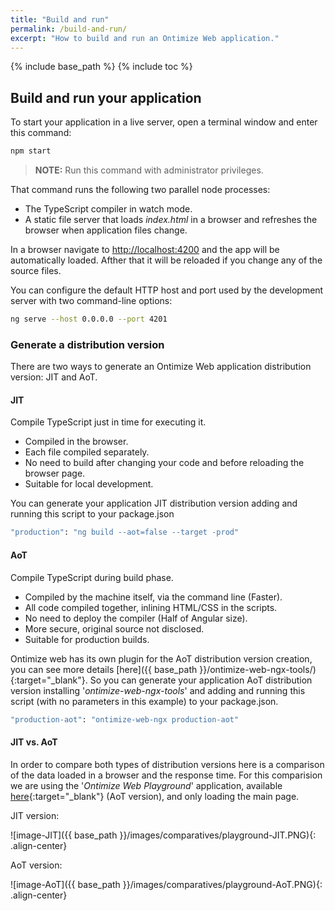 ```yaml
---
title: "Build and run"
permalink: /build-and-run/
excerpt: "How to build and run an Ontimize Web application."
---
```


{% include base_path %}
{% include toc %}

## Build and run your application

To start your application in a live server, open a terminal window and enter this command:

```bash
npm start
```
> **NOTE:** Run this command with administrator privileges.

That command runs the following two parallel node processes:

* The TypeScript compiler in watch mode.
* A static file server that loads *index.html* in a browser and refreshes the browser when application files change.

In a browser navigate to [http://localhost:4200](http://localhost:4200) and the app will be
automatically loaded. Afther that it will be reloaded if you change any of the source files.

You can configure the default HTTP host and port used by the development server with two command-line options:
```bash
ng serve --host 0.0.0.0 --port 4201
```

### Generate a distribution version

There are two ways to generate an Ontimize Web application distribution version: JIT and AoT.

#### JIT

Compile TypeScript just in time for executing it.

  * Compiled in the browser.
  * Each file compiled separately.
  * No need to build after changing your code and before reloading the browser page.
  * Suitable for local development.

You can generate your application JIT distribution version adding and running this script to your package.json

  ```bash
  "production": "ng build --aot=false --target -prod"
  ```

#### AoT

Compile TypeScript during build phase.

* Compiled by the machine itself, via the command line (Faster).
* All code compiled together, inlining HTML/CSS in the scripts.
* No need to deploy the compiler (Half of Angular size).
* More secure, original source not disclosed.
* Suitable for production builds.

Ontimize web has its own plugin for the AoT distribution version creation, you can see more details [here]({{ base_path }}/ontimize-web-ngx-tools/){:target="_blank"}. So you can generate your application AoT distribution version installing '*ontimize-web-ngx-tools*' and adding and running this script (with no parameters in this example) to your package.json.

  ```bash
  "production-aot": "ontimize-web-ngx production-aot"
  ```

#### JIT vs. AoT

In order to compare both types of distribution versions here is a comparison of the data loaded in a browser and the response time. For this comparision we are using the '*Ontimize Web Playground*' application, available [here](https://ontimizeweb.github.io/ontimize-web-ngx-playground){:target="_blank"} (AoT version), and only loading the main page.

JIT version:

![image-JIT]({{ base_path }}/images/comparatives/playground-JIT.PNG){: .align-center}


AoT version:

![image-AoT]({{ base_path }}/images/comparatives/playground-AoT.PNG){: .align-center}
